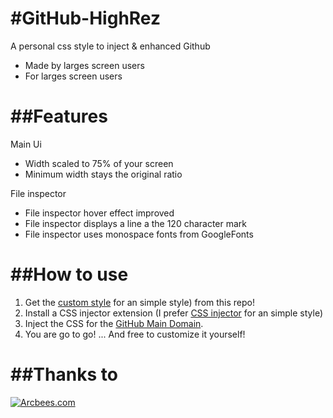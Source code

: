 #GitHub-HighRez
==============

A personal css style to inject &amp; enhanced Github

* Made by larges screen users 
* For larges screen users 


##Features
==============
Main Ui
* Width scaled to 75% of your screen
* Minimum width stays the original ratio

File inspector
* File inspector hover effect improved
* File inspector displays a line a the 120 character mark
* File inspector uses monospace fonts from GoogleFonts

##How to use
==============

1. Get the [custom style](https://github.com/albre/github-highrez/tree/master/src/css) for an simple style) from this repo!
2. Install a CSS injector extension (I prefer [CSS injector](https://chrome.google.com/webstore/detail/css-inject/fmiohbdblcemacakpnoinjmcelddpjbg?hl=en) for an simple style)
3. Inject the CSS for the [GitHub Main Domain](https://github.com/).
4. You are go to go! ... And free to customize it yourself!

##Thanks to
==============

[![Arcbees.com](http://arcbees-ads.appspot.com/ad.png)](http://arcbees.com)
